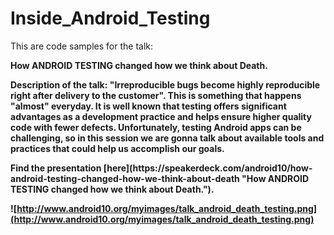 Inside_Android_Testing
======================

This are code samples for the talk: 
<p><b>How ANDROID TESTING changed how we think about Death.

Description of the talk:
"Irreproducible bugs become highly reproducible right after delivery to the customer". This is something that happens "almost" everyday.
It is well known that testing offers significant advantages as a development practice and helps ensure higher quality code with fewer defects. 
Unfortunately, testing Android apps can be challenging, so in this session we are gonna talk about available tools and practices that could help us accomplish our goals.

<p><b>Find the presentation [here](https://speakerdeck.com/android10/how-android-testing-changed-how-we-think-about-death "How ANDROID TESTING changed how we think about Death.").


![http://www.android10.org/myimages/talk_android_death_testing.png](http://www.android10.org/myimages/talk_android_death_testing.png)
